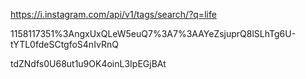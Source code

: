 
https://i.instagram.com/api/v1/tags/search/?q=life

1158117351%3AngxUxQLeW5euQ7%3A7%3AAYeZsjuprQ8lSLhTg6U-tYTL0fdeSCtgfoS4nIvRnQ

tdZNdfs0U68ut1u9OK4oinL3IpEGjBAt